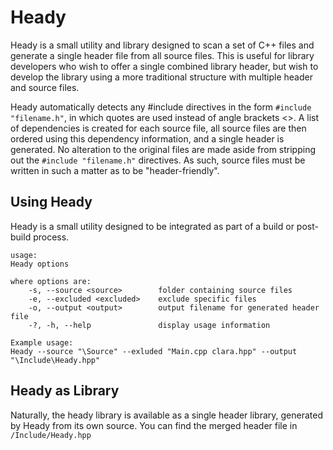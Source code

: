 # Heady
Heady is a small utility and library designed to scan a set of C++ files and generate a single header file from all source files.  This is useful for library developers who wish to offer a single combined library header, but wish to develop the library using a more traditional structure with multiple header and source files.

Heady automatically detects any #include directives in the form ```#include "filename.h"```, in which quotes are used instead of angle brackets <>.  A list of dependencies is created for each source file, all source files are then ordered using this dependency information, and a single header is generated.  No alteration to the original files are made aside from stripping out the ```#include "filename.h"``` directives.  As such, source files must be written in such a matter as to be "header-friendly".

## Using Heady
Heady is a small utility designed to be integrated as part of a build or post-build process.

    usage:
    Heady options

    where options are:
        -s, --source <source>        folder containing source files
        -e, --excluded <excluded>    exclude specific files
        -o, --output <output>        output filename for generated header file
        -?, -h, --help               display usage information

    Example usage:
    Heady --source "\Source" --exluded "Main.cpp clara.hpp" --output "\Include\Heady.hpp"

## Heady as Library
Naturally, the heady library is available as a single header library, generated by Heady from its own source.  You can find the merged header file in ```/Include/Heady.hpp```



